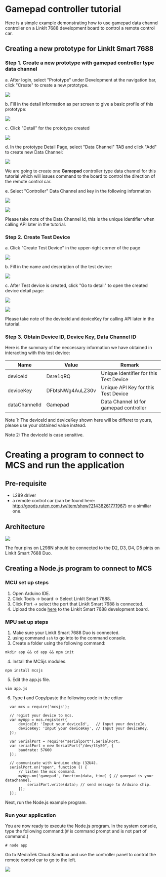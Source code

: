 # Gamepad controller tutorial

Here is a simple example demonstrating how to use gamepad data channel controller on a LinkIt 7688 development board to control a remote control car.


## Creating a new prototype for LinkIt Smart 7688

### Step 1. Create a new prototype with gamepad controller type data channel
a. After login, select "Prototype" under Development at the navigation bar, click "Create" to create a new prototype.

![](../images/Linkit_ONE/img_linkitone_02.png)

b. Fill in the detail information as per screen to give a basic profile of this prototype:

![](../images/7688/img_7688_03.png)

c. Click "Detail" for the prototype created

![](../images/7688/img_7688_04.png)

d. In the prototype Detail Page, select "Data Channel" TAB and click "Add" to create new Data Channel:

![](../images/7688/img_7688_05.png)

We are going to create one **Gamepad** controller type data channel for this tutorial which will issues command to the board to control the direction of the remote control car.


e. Select "Controller" Data Channel and key in the following information

![](../images/Linkit_ONE/img_linkitone_08.png)

![](../images/7688/img_7688_27.png)

Please take note of the Data Channel Id, this is the unique identifier when calling API later in the tutorial.

### Step 2. Create Test Device

a. Click "Create Test Device" in the upper-right corner of the page

![](../images/7688/img_7688_28.png)

b. Fill in the name and description of the test device:

![](../images/7688/img_7688_29.png)

c. After Test device is created, click "Go to detail" to open the created device detail page:

![](../images/Linkit_ONE/img_linkitone_13.png)


![](../images/7688/img_7688_30.png)

Please take note of the deviceId and deviceKey for calling API later in the tutorial.

### Step 3. Obtain Device ID, Device Key, Data Channel ID
Here is the summary of the neccessary information we have obtained in interacting with this test device:

| Name | Value | Remark |
| -- | -- | -- |
| deviceId | Dsre1qRQ | Unique Identifier for this Test Device |
| deviceKey | DFbtsNWg4AuLZ30v  | Unique API Key for this Test Device |
| dataChannelId | Gamepad | Data Channel Id for gamepad controller |

Note 1: The deviceId and deviceKey shown here will be differet to yours, please use your obtained value instead.

Note 2: The deviceId is case sensitive.



# Creating a program to connect to MCS and run the application

## Pre-requisite
* L289 driver
* a remote control car (can be found here: http://goods.ruten.com.tw/item/show?21438261771967) or a similiar one.

## Architecture

![](../images/7688/img_7688_33.PNG)

The four pins on L298N should be connected to the D2, D3, D4, D5 pints on LinkIt Smart 7688 Duo.

## Creating a Node.js program to connect to MCS

### MCU set up steps
1. Open Arduino IDE.
2. Click Tools -> board -> Select LinkIt Smart 7688.
3. Click Port -> select the port that LinkIt Smart 7688 is connected.
4. Upload the code [here](https://github.com/Mediatek-Cloud/MCS/blob/master/source_code/GamePad7688Sample) to the LinkIt Smart 7688 development board.

### MPU set up steps
1. Make sure your LinkIt Smart 7688 Duo is connected.
2. using command `ssh` to go into to the command console.
3. Create a folder using the following command:
```
mkdir app && cd app && npm init
```
4. Install the MCSjs modules.
```
npm install mcsjs
```
5. Edit the app.js file.
```
vim app.js
```

6. Type **i** and Copy/paste the following code in the editor
```
  var mcs = require('mcsjs');

  // regist your device to mcs.
  var myApp = mcs.register({
      deviceId: 'Input your deviceId',   // Input your deviceId.
      deviceKey: 'Input your deviceKey', // Input your deviceKey.
  });

  var SerialPort = require("serialport").SerialPort;
  var serialPort = new SerialPort("/dev/ttyS0", {
      baudrate: 57600
  });

  // communicate with Arduino chip (32U4).
  serialPort.on("open", function () {
      // listen the mcs command.
      myApp.on('gamepad', function(data, time) { // gamepad is your datachannel.
          serialPort.write(data); // send message to Arduino chip.
      });
  });
```

Next, run the Node.js example program.

### Run your application
You are now ready to execute the Node.js program. In the system console, type the following command:(# is command prompt and is not part of command.)

```
# node app
```

Go to MediaTek Cloud Sandbox and use the controller panel to control the remote control car to go to the left.

![](../images/7688/img_7688_31.png)

